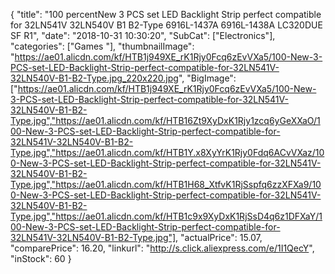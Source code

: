 {
	"title": "100 percentNew 3 PCS set LED Backlight Strip perfect compatible for 32LN541V 32LN540V B1 B2-Type 6916L-1437A 6916L-1438A LC320DUE SF R1",
	"date": "2018-10-31 10:30:20",
	"SubCat": ["Electronics"],
	"categories": ["Games "],
	"thumbnailImage": "https://ae01.alicdn.com/kf/HTB1j949XE_rK1Rjy0Fcq6zEvVXa5/100-New-3-PCS-set-LED-Backlight-Strip-perfect-compatible-for-32LN541V-32LN540V-B1-B2-Type.jpg_220x220.jpg",
	"BigImage": ["https://ae01.alicdn.com/kf/HTB1j949XE_rK1Rjy0Fcq6zEvVXa5/100-New-3-PCS-set-LED-Backlight-Strip-perfect-compatible-for-32LN541V-32LN540V-B1-B2-Type.jpg","https://ae01.alicdn.com/kf/HTB16Zt9XyDxK1Rjy1zcq6yGeXXaO/100-New-3-PCS-set-LED-Backlight-Strip-perfect-compatible-for-32LN541V-32LN540V-B1-B2-Type.jpg","https://ae01.alicdn.com/kf/HTB1Y.x8XyYrK1Rjy0Fdq6ACvVXaz/100-New-3-PCS-set-LED-Backlight-Strip-perfect-compatible-for-32LN541V-32LN540V-B1-B2-Type.jpg","https://ae01.alicdn.com/kf/HTB1H68_XtfvK1RjSspfq6zzXFXa9/100-New-3-PCS-set-LED-Backlight-Strip-perfect-compatible-for-32LN541V-32LN540V-B1-B2-Type.jpg","https://ae01.alicdn.com/kf/HTB1c9x9XyDxK1RjSsD4q6z1DFXaY/100-New-3-PCS-set-LED-Backlight-Strip-perfect-compatible-for-32LN541V-32LN540V-B1-B2-Type.jpg"],
	"actualPrice": 15.07,
	"comparePrice": 16.20,
	"linkurl": "http://s.click.aliexpress.com/e/1I1QecY",
	"inStock": 60
}
